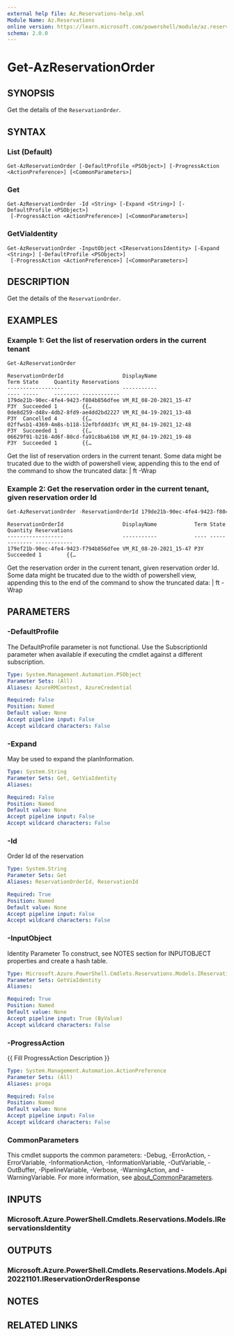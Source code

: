 ```yaml
---
external help file: Az.Reservations-help.xml
Module Name: Az.Reservations
online version: https://learn.microsoft.com/powershell/module/az.reservations/get-azreservationorder
schema: 2.0.0
---
```


# Get-AzReservationOrder

## SYNOPSIS
Get the details of the `ReservationOrder`.

## SYNTAX

### List (Default)
```
Get-AzReservationOrder [-DefaultProfile <PSObject>] [-ProgressAction <ActionPreference>] [<CommonParameters>]
```

### Get
```
Get-AzReservationOrder -Id <String> [-Expand <String>] [-DefaultProfile <PSObject>]
 [-ProgressAction <ActionPreference>] [<CommonParameters>]
```

### GetViaIdentity
```
Get-AzReservationOrder -InputObject <IReservationsIdentity> [-Expand <String>] [-DefaultProfile <PSObject>]
 [-ProgressAction <ActionPreference>] [<CommonParameters>]
```

## DESCRIPTION
Get the details of the `ReservationOrder`.

## EXAMPLES

### Example 1: Get the list of reservation orders in the current tenant
```powershell
Get-AzReservationOrder
```

```output
ReservationOrderId                   DisplayName                                          Term State     Quantity Reservations
------------------                   -----------                                          ---- -----     -------- ------------
179de21b-90ec-4fe4-9423-f804b856dfee VM_RI_08-20-2021_15-47                               P3Y  Succeeded 1        {{…
0de8d259-d48v-4db2-8fd9-ae4dd2bd2227 VM_RI_04-19-2021_13-48                               P3Y  Cancelled 4        {{…
02ffwsb1-4369-4m8s-b118-12efbfddd3fc VM_RI_04-19-2021_12-48                               P3Y  Succeeded 1        {{…
06629f91-b216-4d6f-80cd-fa91c8ba61b8 VM_RI_04-19-2021_19-48                               P3Y  Succeeded 1        {{…
```

Get the list of reservation orders in the current tenant.
Some data might be trucated due to the width of powershell view, appending this to the end of the command to show the truncated data: | ft -Wrap

### Example 2: Get the reservation order in the current tenant, given reservation order Id
```powershell
Get-AzReservationOrder -ReservationOrderId 179de21b-90ec-4fe4-9423-f804b856dfee
```

```output
ReservationOrderId                   DisplayName            Term State     Quantity Reservations
------------------                   -----------            ---- -----     -------- ------------
179ef21b-90ec-4fe4-9423-f794b856dfee VM_RI_08-20-2021_15-47 P3Y  Succeeded 1        {{…
```

Get the reservation order in the current tenant, given reservation order Id.
Some data might be trucated due to the width of powershell view, appending this to the end of the command to show the truncated data: | ft -Wrap

## PARAMETERS

### -DefaultProfile
The DefaultProfile parameter is not functional.
Use the SubscriptionId parameter when available if executing the cmdlet against a different subscription.

```yaml
Type: System.Management.Automation.PSObject
Parameter Sets: (All)
Aliases: AzureRMContext, AzureCredential

Required: False
Position: Named
Default value: None
Accept pipeline input: False
Accept wildcard characters: False
```

### -Expand
May be used to expand the planInformation.

```yaml
Type: System.String
Parameter Sets: Get, GetViaIdentity
Aliases:

Required: False
Position: Named
Default value: None
Accept pipeline input: False
Accept wildcard characters: False
```

### -Id
Order Id of the reservation

```yaml
Type: System.String
Parameter Sets: Get
Aliases: ReservationOrderId, ReservationId

Required: True
Position: Named
Default value: None
Accept pipeline input: False
Accept wildcard characters: False
```

### -InputObject
Identity Parameter
To construct, see NOTES section for INPUTOBJECT properties and create a hash table.

```yaml
Type: Microsoft.Azure.PowerShell.Cmdlets.Reservations.Models.IReservationsIdentity
Parameter Sets: GetViaIdentity
Aliases:

Required: True
Position: Named
Default value: None
Accept pipeline input: True (ByValue)
Accept wildcard characters: False
```

### -ProgressAction
{{ Fill ProgressAction Description }}

```yaml
Type: System.Management.Automation.ActionPreference
Parameter Sets: (All)
Aliases: proga

Required: False
Position: Named
Default value: None
Accept pipeline input: False
Accept wildcard characters: False
```

### CommonParameters
This cmdlet supports the common parameters: -Debug, -ErrorAction, -ErrorVariable, -InformationAction, -InformationVariable, -OutVariable, -OutBuffer, -PipelineVariable, -Verbose, -WarningAction, and -WarningVariable. For more information, see [about_CommonParameters](http://go.microsoft.com/fwlink/?LinkID=113216).

## INPUTS

### Microsoft.Azure.PowerShell.Cmdlets.Reservations.Models.IReservationsIdentity

## OUTPUTS

### Microsoft.Azure.PowerShell.Cmdlets.Reservations.Models.Api20221101.IReservationOrderResponse

## NOTES

## RELATED LINKS
